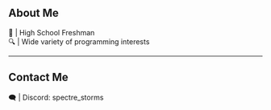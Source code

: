 <h2>About Me</h2>
🏫 | High School Freshman             <br>   
🔍 | Wide variety of programming interests
<hr>
<h2>Contact Me</h2>
🗨️ | Discord: spectre_storms <br>


